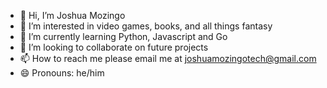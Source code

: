 - 👋 Hi, I’m Joshua Mozingo
- 👀 I’m interested in video games, books, and all things fantasy
- 🌱 I’m currently learning Python, Javascript and Go
- 💞️ I’m looking to collaborate on future projects
- 📫 How to reach me please email me at joshuamozingotech@gmail.com
- 😄 Pronouns: he/him

<!---
JoshuaMozingoTech/JoshuaMozingoTech is a ✨ special ✨ repository because its `README.md` (this file) appears on your GitHub profile.
You can click the Preview link to take a look at your changes.
--->
